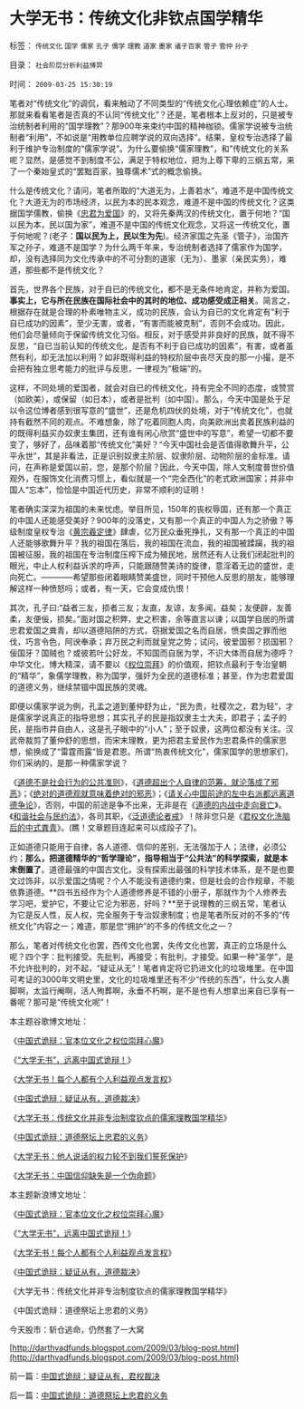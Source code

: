 # 大学无书：传统文化非钦点国学精华

标签： `传统文化` `国学` `儒家` `孔子` `儒学` `理教` `道家` `墨家` `诸子百家` `管子` `管仲` `孙子` 

目录： `社会阶层分析利益博羿`

时间： `2009-03-25 15:30:19`

笔者对“传统文化”的调侃，看来触动了不同类型的“传统文化心理依赖症”的人士。那就来看看笔者是否真的不认同“传统文化”？还是，笔者根本上反对的，只是被专治统制者利用的“国学理教”？那900年来束约中国的精神枷锁。儒家学说被专治统制者“利用”，不如说是“用教单位应聘学说的双向选择”。结果，皇权专治选择了最利于维护专治制度的“儒家学说”。为什么要偷换“儒家理教”，和"传统文化的关系呢？显然，是感觉不到制度不公，满足于特权地位，把为上尊下卑的三纲五常，来了一个秦始皇式的“罢黜百家，独尊儒术”式的概念偷换。

什么是传统文化？请问，笔者所取的“大道无为，上善若水”，难道不是中国传统文化？大道无为的市场经济，以民为本的民本观念，难道不是中国的传统文化？这类据国学儒教，偷换《[忠君为爱国](../../../2008/8/23/君权文化熏陶下的中式愤青.md)》的，又将先秦两汉的传统文化，置于何地？“国以民为本，民以国为家”，难道不是中国的传统文化观念，又将这一传统文化，置于何地呢？(老子：**国以民为上，民以生为先**)。经济家国之先圣《管子》，治国齐军之孙子，难道不是国学？为什么两千年来，专治统制者选择了儒家作为国学，却，没有选择同为文化传承中的不可分割的道家（无为）、墨家（亲民实务），难道，那些都不是传统文化？

首先，世界各个民族，对于自已的传统文化，都不是无条件地肯定，并称为爱国。**事实上，它与所在民族在国际社会中的其时的地位、成功感受成正相关**。简言之，根据存在就是合理的朴素唯物主义，成功的民族，会认为自已的文化肯定有“利于自已成功的因素”，至少无害，或者，“有害而能被克制”，否则不会成功。因此，他们会尽量倾向于保留传统文化习俗。相反，对于感受并非良好的民族，就不得不反思，“自已当前认知的传统文化，是否有不利于自已成功的因素”，有害，或者虽然有利，却无法加以利用？如非既得利益的特权阶层中丧尽天良的那一小撮，是不会把有独立思考能力的批评与反思，一律视为“极端”的。

这样，不同处境的爱国者，就会对自已的传统文化，持有完全不同的态度，或赞赏（如欧美），或保留（如日本），或者是批判（如中国）。那么，今天中国是处于足以令这位博者感到很写意的“盛世”，还是危机四伏的处境，对于“传统文化”，也就持有截然不同的观点。不难想象，除了吃着同胞人肉，向美欧洲出卖着民族利益的的既得利益买办奴隶主集团，还有谁有闲心欣赏“盛世中的写意”，希望一切都不要变了，够好了，品味着那“传统文化”美好？“今天中国社会是否值得歌舞升平，公平永世”，其是非看法，正是识别奴隶主阶层、奴隶阶层、动物阶层的金标准。请问，在声称是爱国以前，您，是那个阶层？因此，今天中国，除人文制度普世价值观外，在服饰文化消费习惯上，看似就是一个“完全西化”的老式欧洲国家；并非中国人“忘本”，恰恰是中国近代历史，非常不顺利的证明！

笔者确实深深为祖国的未来忧虑。举目所见，150年的丧权辱国，还有那一个真正的中国人还能感受美好？900年的没落史，又有那一个真正的中国人为之骄傲？等级制度皇权专治《[黄宗羲定律](../../../2009/2/9/人权经济学之“黄宗羲定律”.md)》肆虐，亿万民众垂死挣扎，又有那一个真正的中国人还能够歌舞升平？我的祖国在落后，我的祖国在流血，我的祖国被蹂躏，我的祖国被征服，我的祖国在专治制度压榨下成为殖民地，居然还有人让我们闭起批判的眼光，中止人权利益诉求的呼声，只能跟随赞美诗的旋律，意淫着无边的盛世，走向死亡。————希望那些闭着眼睛赞美盛世，同时干预他人反思的朋友，能够理解这样一种愤怒吗；或者，有一天，它会变成仇恨！

其次，孔子曰:“益者三友，损者三友；友直，友谅，友多闻，益矣；友便辟，友善柔，友便佞，损矣。”面对国之积弊，史之积害，余等直言以谏；以国学自居的所谓忠君爱国之粪青，却以道德陷阱的方式，窃据爱国之名而自居，愤卖国之罪而他伐，巧言令色，阿谀奉承；弃万民之利而就皇党之势；试问，彼爱国邪？损国邪？佞国牙？国贼也？或彼若叶公好龙，不知国而自居为学，不识大体而自居为德呼？中华文化，博大精深，请不要以《[权位崇拜](../../../2008/10/10/中国式诡辩：官本位文化之权位崇拜心魔.md)》的价值观，把钦点最利于专治皇朝的“精华”，象儒学理教，称为国学，强奸为全民的道德标准；甚至，作为忠君爱国的道德义务，继续禁锢中国民族的灵魂。

即便以儒家学说为例，孔孟之道到董仲舒为止，“民为贵，社稷次之，君为轻”，才是儒家学说真正的指导思想；其实孔子的民是指奴隶主士大夫，即君子；孟子的民，是指市井自由人，这是孔子眼中的“小人”；至于奴隶，这两位都没有关注。汉武帝裁剪了董仲舒的思想，而宋末理教，更为把君主爱民作为忠君条件的儒家思想，偷换成了“雷霆雨露”皆是君恩。所谓“热衷传统文化”，儒家国学的思想家们，你们采纳的，是那一种儒家学说？

《[道德不是社会行为的公共准则](../../../2007/9/30/民主就是与民约法；法律并不是道德的上层建筑.md)》，《[道德超出个人自律的范筹，就沦落成了邪恶](../../../2008/6/3/道德啊，世间邪恶，均以汝为名！.md)》；《[绝对的道德观就意味着绝对的邪恶](../../../2009/3/11/信仰，个人世界观的基础断言；不是绝对的道德标准.md)》；《[请关心中国前途的左中右派都远离道德争论](http://blog.sina.com.cn/s/blog_5563a64d0100c3aq.html)》，否则，中国的前途是争不出来，无非是在《[道德的内战中走向衰亡](../../../2008/10/25/明末历史在儒教道德口水仗中模糊.md)》。《[和谐社会与民约法](../../../2007/9/30/民主就是与民约法；法律并不是道德的上层建筑.md)》，各司其职，《[泛道德论者戒](../../../2008/5/19/和谐社会，各司其职！泛道德论者，戒！.md)》！除非您只是《[君权文化洗脑后的中式粪青](../../../2008/8/23/君权文化熏陶下的中式愤青.md)》。(瞧！文章题目连起来可以成段子了)。

正如道德只能用于自律，各人道德、信仰的差别，无法强加于人；法律，必须公约；**那么，把道德精华的“哲学理论”，指导相当于“公共法”的科学探索，就是本末倒置了**。道德最强的中国古文化，没有探索出最强的科学技术体系，是不是也要文过饰非，以示爱国之情呢？个人不能没有道德约束，但是社会的合作规章，不能依靠道德。**四书五经作为个人道德修养是不错的小册子，那就作为个人修养去学习吧，爱护它，不要让它沦为邪恶，好吗？**至于说理教的三纲五常，笔者认为它是反人性，反人权，完全服务于专治奴隶制度；也是笔者所反对的不多的“传统文化”内容之一；难道，那是您“拥护”的不多的传统文化之一？

那么，笔者对传统文化也罢，西传文化也罢，失传文化也罢，真正的立场是什么呢？四个字：批判接受。先批判，再接受；有批判，才接受。如果一种“圣学”，是不允许批判的，对不起，“疑证从无”！笔者肯定将它扔进文化的垃圾堆里。在中国可考证的3000年文明史里，文化的垃圾堆里还有不少“传统的东西”，什么女人裹脚啊，太监行阉啊，活人殉葬啊，永垂不朽啊，是不是也有人想拿出来自已享有一番呢？那可是“传统文化呢”！

本主题谷歌博文地址：

《[中国式诡辩：官本位文化之权位崇拜心魔](http://pubworkss.blogspot.com/2009/03/blog-post_4502.html)》

《[“大学无书”，远离中国式诡辩！](http://pubworkss.blogspot.com/2009/03/blog-post_946.html)》

《[大学无书！每个人都有个人利益观点发言权](http://pubworkss.blogspot.com/2009/03/fsx-psmartin-powers.html)》

《[中国式诡辩：疑证从有，道德裁决](http://pubworkss.blogspot.com/2009/03/2009-psmartin-powers.html)》

《[大学无书：传统文化并非专治制度钦点的儒家理教国学精华](http://pubworkss.blogspot.com/2009/03/blog-post_1917.html)》

《[中国式诡辩：道德祭坛上忠君的义务](http://pubworkss.blogspot.com/2009/03/blog-post_1741.html)》

《[大学无书：他人说话的权力轮不到我们誓死保护](http://pubworkss.blogspot.com/2009/03/blog-post_24.html)》

《[大学无书：中国信仰缺失是一个伪命题](http://pubworkss.blogspot.com/2009/03/blog-post_3093.html)》

本主题新浪博文地址：

《[中国式诡辩：官本位文化之权位崇拜心魔](../../../2008/10/10/中国式诡辩：官本位文化之权位崇拜心魔.md)》

《[“大学无书”，远离中国式诡辩！](../../../2008/8/31/“大学无书”，远离中国式诡辩！.md)》

《[大学无书！每个人都有个人利益观点发言权](../../../2009/3/24/大学无书！每个人都有个人利益观点发言权.md)》

《[中国式诡辩：疑证从有，道德裁决](../../../2009/3/25/中国式诡辩：疑证从有，君权裁决.md)》

《大学无书：传统文化并非专治制度钦点的儒家理教国学精华》

《中国式诡辩：道德祭坛上忠君的义务》

今天股市：斩仓逃命，仍然套了一大窝

[http://darthvadfunds.blogspot.com/2009/03/blog-post.html](http://darthvadfunds.blogspot.com/2009/03/blog-post.html)



前一篇：[中国式诡辩：疑证从有，君权裁决](../../../2009/3/25/中国式诡辩：疑证从有，君权裁决.md)

后一篇：[中国式诡辩：道德祭坛上忠君的义务](../../../2009/3/25/中国式诡辩：道德祭坛上忠君的义务.md)